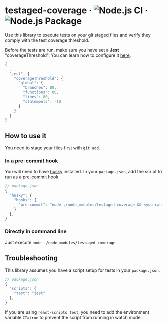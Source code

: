 # testaged-coverage &middot; ![Node.js CI](https://github.com/alxundr/testaged-coverage/workflows/Node.js%20CI/badge.svg?branch=master) &middot; ![Node.js Package](https://github.com/alxundr/testaged-coverage/workflows/Node.js%20Package/badge.svg?branch=1.1.4&event=release)

Use this library to execute tests on your git staged files and verify they comply with the test coverage threshold.

Before the tests are run, make sure you have set a **Jest** "coverageThreshold". You can learn how to configure it [here](https://jestjs.io/docs/en/configuration#coveragethreshold-object).

```js
{
  ...
  "jest": {
    "coverageThreshold": {
      "global": {
        "branches": 80,
        "functions": 80,
        "lines": 80,
        "statements": -10
      }
    }
  }
}
```

## How to use it

You need to stage your files first with `git add`.

### In a pre-commit hook

You will need to have [husky](https://github.com/typicode/husky) installed.
In your `package.json`, add the script to run as a pre-commit hook.

```js
// package.json
{
  "husky": {
    "hooks": {
      "pre-commit": "node ./node_modules/testaged-coverage && <you can include other scripts here (e.g. lint-staged)>"
    }
  },
}
```

### Directly in command line

Just execute `node ./node_modules/testaged-coverage`

## Troubleshooting

This library assumes you have a script setup for tests in your `package.json`.

```js
// package.json
{
  "scripts": {
    "test": "jest"
  },
}
```

If you are using `react-scripts test`, you need to add the environment variable `CI=true` to prevent the script from running in watch mode.
